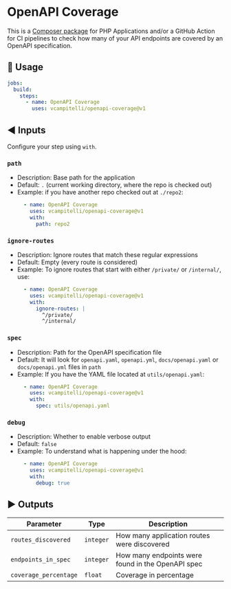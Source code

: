 # OpenAPI Coverage

This is a [Composer package](https://getcomposer.org) for PHP Applications and/or a GitHub Action for CI pipelines to check how many of your API endpoints are covered by an OpenAPI specification.

## :memo: Usage

```yaml
jobs:
  build:
    steps:
      - name: OpenAPI Coverage
        uses: vcampitelli/openapi-coverage@v1
```

## :arrow_backward: Inputs

Configure your step using `with`.

### `path`

- Description: Base path for the application
- Default: `.` (current working directory, where the repo is checked out)
- Example: if you have another repo checked out at `./repo2`:
    ```yaml
      - name: OpenAPI Coverage
        uses: vcampitelli/openapi-coverage@v1
        with:
          path: repo2
    ```

### `ignore-routes`

- Description: Ignore routes that match these regular expressions
- Default: Empty (every route is considered)
- Example: To ignore routes that start with either `/private/` or `/internal/`, use:
    ```yaml
      - name: OpenAPI Coverage
        uses: vcampitelli/openapi-coverage@v1
        with:
          ignore-routes: |
            ^/private/
            ^/internal/
    ```

### `spec`

- Description: Path for the OpenAPI specification file
- Default: It will look for `openapi.yaml`, `openapi.yml`, `docs/openapi.yaml` or `docs/openapi.yml` files in `path`
- Example: If you have the YAML file located at `utils/openapi.yaml`:
    ```yaml
      - name: OpenAPI Coverage
        uses: vcampitelli/openapi-coverage@v1
        with:
          spec: utils/openapi.yaml
    ```

### `debug`

- Description: Whether to enable verbose output
- Default: `false`
- Example: To understand what is happening under the hood:
    ```yaml
      - name: OpenAPI Coverage
        uses: vcampitelli/openapi-coverage@v1
        with:
          debug: true
    ```

## :arrow_forward: Outputs

| Parameter             | Type      | Description                                       |
|-----------------------|-----------|---------------------------------------------------|
| `routes_discovered`   | `integer` | How many application routes were discovered       |
| `endpoints_in_spec`   | `integer` | How many endpoints were found in the OpenAPI spec |
| `coverage_percentage` | `float`   | Coverage in percentage                            |
